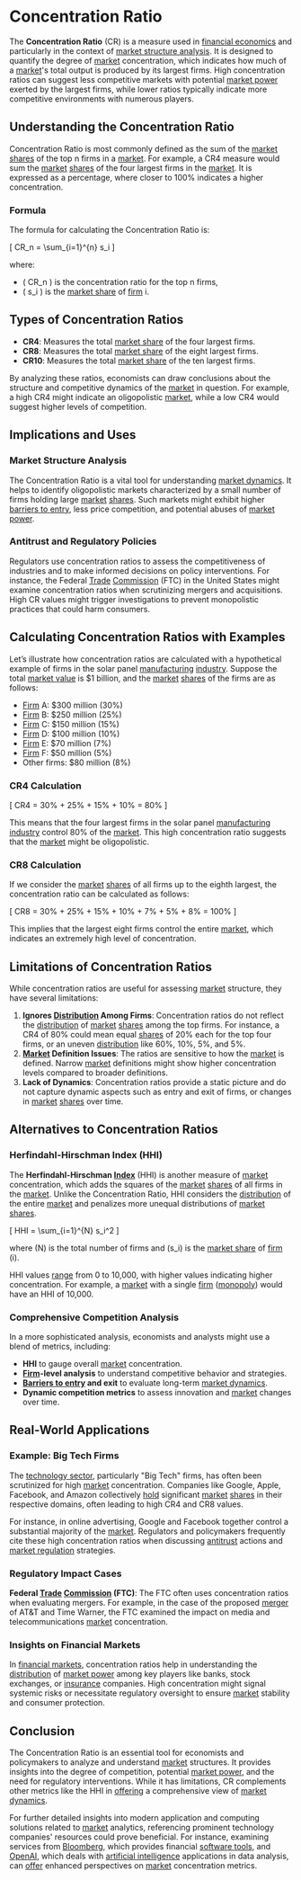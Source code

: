 # Concentration Ratio

The **Concentration Ratio** (CR) is a measure used in [financial economics](../f/financial_economics.md) and particularly in the context of [market structure analysis](../m/market_structure_analysis.md). It is designed to quantify the degree of [market](../m/market.md) concentration, which indicates how much of a [market](../m/market.md)'s total output is produced by its largest firms. High concentration ratios can suggest less competitive markets with potential [market power](../m/market_power.md) exerted by the largest firms, while lower ratios typically indicate more competitive environments with numerous players.

## Understanding the Concentration Ratio

Concentration Ratio is most commonly defined as the sum of the [market](../m/market.md) [shares](../s/shares.md) of the top n firms in a [market](../m/market.md). For example, a CR4 measure would sum the [market](../m/market.md) [shares](../s/shares.md) of the four largest firms in the [market](../m/market.md). It is expressed as a percentage, where closer to 100% indicates a higher concentration.

### Formula

The formula for calculating the Concentration Ratio is:

\[ CR_n = \sum_{i=1}^{n} s_i \]

where:
- \( CR_n \) is the concentration ratio for the top n firms,
- \( s_i \) is the [market share](../m/market_share.md) of [firm](../f/firm.md) i.

## Types of Concentration Ratios

- **CR4**: Measures the total [market share](../m/market_share.md) of the four largest firms.
- **CR8**: Measures the total [market share](../m/market_share.md) of the eight largest firms.
- **CR10**: Measures the total [market share](../m/market_share.md) of the ten largest firms.

By analyzing these ratios, economists can draw conclusions about the structure and competitive dynamics of the [market](../m/market.md) in question. For example, a high CR4 might indicate an oligopolistic [market](../m/market.md), while a low CR4 would suggest higher levels of competition.

## Implications and Uses

### Market Structure Analysis

The Concentration Ratio is a vital tool for understanding [market dynamics](../m/market_dynamics.md). It helps to identify oligopolistic markets characterized by a small number of firms holding large [market](../m/market.md) [shares](../s/shares.md). Such markets might exhibit higher [barriers to entry](../b/barriers_to_entry.md), less price competition, and potential abuses of [market power](../m/market_power.md).

### Antitrust and Regulatory Policies

Regulators use concentration ratios to assess the competitiveness of industries and to make informed decisions on policy interventions. For instance, the Federal [Trade](../t/trade.md) [Commission](../c/commission.md) (FTC) in the United States might examine concentration ratios when scrutinizing mergers and acquisitions. High CR values might trigger investigations to prevent monopolistic practices that could harm consumers.

## Calculating Concentration Ratios with Examples

Let’s illustrate how concentration ratios are calculated with a hypothetical example of firms in the solar panel [manufacturing](../m/manufacturing.md) [industry](../i/industry.md). Suppose the total [market value](../m/market_value.md) is $1 billion, and the [market](../m/market.md) [shares](../s/shares.md) of the firms are as follows:

- [Firm](../f/firm.md) A: $300 million (30%)
- [Firm](../f/firm.md) B: $250 million (25%)
- [Firm](../f/firm.md) C: $150 million (15%)
- [Firm](../f/firm.md) D: $100 million (10%)
- [Firm](../f/firm.md) E: $70 million (7%)
- [Firm](../f/firm.md) F: $50 million (5%)
- Other firms: $80 million (8%)

### CR4 Calculation

\[ CR4 = 30\% + 25\% + 15\% + 10\% = 80\% \]

This means that the four largest firms in the solar panel [manufacturing](../m/manufacturing.md) [industry](../i/industry.md) control 80% of the [market](../m/market.md). This high concentration ratio suggests that the [market](../m/market.md) might be oligopolistic.

### CR8 Calculation

If we consider the [market](../m/market.md) [shares](../s/shares.md) of all firms up to the eighth largest, the concentration ratio can be calculated as follows:

\[ CR8 = 30\% + 25\% + 15\% + 10\% + 7\% + 5\% + 8\% = 100\% \]

This implies that the largest eight firms control the entire [market](../m/market.md), which indicates an extremely high level of concentration.

## Limitations of Concentration Ratios

While concentration ratios are useful for assessing [market](../m/market.md) structure, they have several limitations:

1. **Ignores [Distribution](../d/distribution.md) Among Firms**: Concentration ratios do not reflect the [distribution](../d/distribution.md) of [market](../m/market.md) [shares](../s/shares.md) among the top firms. For instance, a CR4 of 80% could mean equal [shares](../s/shares.md) of 20% each for the top four firms, or an uneven [distribution](../d/distribution.md) like 60%, 10%, 5%, and 5%.
2. **[Market](../m/market.md) Definition Issues**: The ratios are sensitive to how the [market](../m/market.md) is defined. Narrow [market](../m/market.md) definitions might show higher concentration levels compared to broader definitions.
3. **Lack of Dynamics**: Concentration ratios provide a static picture and do not capture dynamic aspects such as entry and exit of firms, or changes in [market](../m/market.md) [shares](../s/shares.md) over time.

## Alternatives to Concentration Ratios

### Herfindahl-Hirschman Index (HHI)

The **Herfindahl-Hirschman [Index](../i/index.md)** (HHI) is another measure of [market](../m/market.md) concentration, which adds the squares of the [market](../m/market.md) [shares](../s/shares.md) of all firms in the [market](../m/market.md). Unlike the Concentration Ratio, HHI considers the [distribution](../d/distribution.md) of the entire [market](../m/market.md) and penalizes more unequal distributions of [market](../m/market.md) [shares](../s/shares.md).

\[ HHI = \sum_{i=1}^{N} s_i^2 \]

where \(N\) is the total number of firms and \(s_i\) is the [market share](../m/market_share.md) of [firm](../f/firm.md) \(i\).

HHI values [range](../r/range.md) from 0 to 10,000, with higher values indicating higher concentration. For example, a [market](../m/market.md) with a single [firm](../f/firm.md) ([monopoly](../m/monopoly.md)) would have an HHI of 10,000.

### Comprehensive Competition Analysis

In a more sophisticated analysis, economists and analysts might use a blend of metrics, including:

- **HHI** to gauge overall [market](../m/market.md) concentration.
- **[Firm](../f/firm.md)-level analysis** to understand competitive behavior and strategies.
- **[Barriers to entry](../b/barriers_to_entry.md) and exit** to evaluate long-term [market dynamics](../m/market_dynamics.md).
- **Dynamic competition metrics** to assess innovation and [market](../m/market.md) changes over time.

## Real-World Applications

### Example: Big Tech Firms

The [technology sector](../t/technology_sector.md), particularly "Big Tech" firms, has often been scrutinized for high [market](../m/market.md) concentration. Companies like Google, Apple, Facebook, and Amazon collectively [hold](../h/hold.md) significant [market](../m/market.md) [shares](../s/shares.md) in their respective domains, often leading to high CR4 and CR8 values.

For instance, in online advertising, Google and Facebook together control a substantial majority of the [market](../m/market.md). Regulators and policymakers frequently cite these high concentration ratios when discussing [antitrust](../a/antitrust.md) actions and [market regulation](../m/market_regulation.md) strategies.

### Regulatory Impact Cases

**Federal [Trade](../t/trade.md) [Commission](../c/commission.md) (FTC)**: 
The FTC often uses concentration ratios when evaluating mergers. For example, in the case of the proposed [merger](../m/merger.md) of AT&T and Time Warner, the FTC examined the impact on media and telecommunications [market](../m/market.md) concentration.

### Insights on Financial Markets

In [financial markets](../f/financial_market.md), concentration ratios help in understanding the [distribution](../d/distribution.md) of [market power](../m/market_power.md) among key players like banks, stock exchanges, or [insurance](../i/insurance.md) companies. High concentration might signal systemic risks or necessitate regulatory oversight to ensure [market](../m/market.md) stability and consumer protection.

## Conclusion

The Concentration Ratio is an essential tool for economists and policymakers to analyze and understand [market](../m/market.md) structures. It provides insights into the degree of competition, potential [market power](../m/market_power.md), and the need for regulatory interventions. While it has limitations, CR complements other metrics like the HHI in [offering](../o/offering.md) a comprehensive view of [market dynamics](../m/market_dynamics.md).

For further detailed insights into modern application and computing solutions related to [market](../m/market.md) analytics, referencing prominent technology companies' resources could prove beneficial. For instance, examining services from [Bloomberg](https://www.bloomberg.com/), which provides financial [software tools](../s/software_tools_for_trading.md), and [OpenAI](https://www.openai.com/), which deals with [artificial intelligence](../a/artificial_intelligence_in_trading.md) applications in data analysis, can [offer](../o/offer.md) enhanced perspectives on [market](../m/market.md) concentration metrics.
